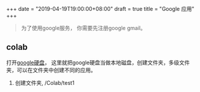 +++
date = "2019-04-19T19:00:00+08:00"
draft = true
title = "Google 应用"
+++

> 为了使用google服务， 你需要先注册google gmail。

## colab

打开[google硬盘](https://drive.google.com/drive/my-drive)，
这里就把google硬盘当做本地磁盘，创建文件夹，多级文件夹，可以在文件夹中创建不同的应用。
1. 创建文件夹, /Colab/test1
<!--stackedit_data:
eyJoaXN0b3J5IjpbLTQ5NzI2MTU2NCwxMzg1MDMzODQ1LDczMD
k5ODExNl19
-->